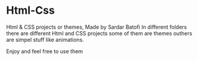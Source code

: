 # Html-Css
Html &amp; CSS projects or themes, Made by Sardar Batofi
In different folders there are different Html and CSS projects some of them are themes outhers are simpel stuff like animations.

Enjoy and feel free to use them

